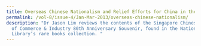 ```yaml
---
title: Overseas Chinese Nationalism and Relief Efforts for China in the 1930s
permalink: /vol-8/issue-4/Jan-Mar-2013/overseas-chinese-nationalism/
description: "Dr Jason Lim reviews the contents of the Singapore Chinese Chamber
  of Commerce & Industry 80th Anniversary Souvenir, found in the National
  Library’s rare books collection. "
---
```


